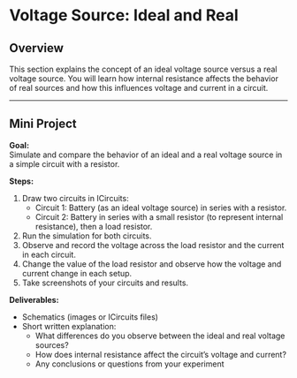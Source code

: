 # Voltage Source: Ideal and Real

## Overview

This section explains the concept of an ideal voltage source versus a real voltage source. You will learn how internal resistance affects the behavior of real sources and how this influences voltage and current in a circuit.

---

## Mini Project

**Goal:**  
Simulate and compare the behavior of an ideal and a real voltage source in a simple circuit with a resistor.

**Steps:**

1. Draw two circuits in ICircuits:
    - Circuit 1: Battery (as an ideal voltage source) in series with a resistor.
    - Circuit 2: Battery in series with a small resistor (to represent internal resistance), then a load resistor.
2. Run the simulation for both circuits.
3. Observe and record the voltage across the load resistor and the current in each circuit.
4. Change the value of the load resistor and observe how the voltage and current change in each setup.
5. Take screenshots of your circuits and results.

**Deliverables:**
- Schematics (images or ICircuits files)
- Short written explanation:
    - What differences do you observe between the ideal and real voltage sources?
    - How does internal resistance affect the circuit’s voltage and current?
    - Any conclusions or questions from your experiment